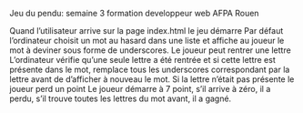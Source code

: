 Jeu du pendu: semaine 3 formation developpeur web AFPA Rouen

Quand l’utilisateur arrive sur la page index.html le jeu démarre
Par défaut l’ordinateur choisit un mot au hasard dans une liste et affiche au joueur le mot à deviner sous forme de underscores.
Le joueur peut rentrer une lettre
L’ordinateur vérifie qu’une seule lettre a été rentrée et si cette lettre est présente dans le mot, remplace tous les underscores correspondant par la lettre avant de d’afficher à nouveau le mot. Si la lettre n’était pas présente le joueur perd un point
Le joueur démarre à 7 point, s’il arrive à zéro, il a perdu, s’il trouve toutes les lettres du mot avant, il a gagné.

